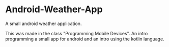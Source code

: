 # Android-Weather-App
A small android weather application.

This was made in the class "Programming Mobile Devices". An intro programming a small app for android and an intro using the kotlin language.
